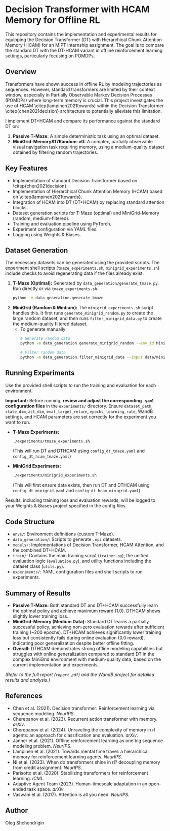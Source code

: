 # Decision Transformer with HCAM Memory for Offline RL

This repository contains the implementation and experimental results for equipping the Decision Transformer (DT) with Hierarchical Chunk Attention Memory (HCAM) for an MIPT internship assignment. The goal is to compare the standard DT with the DT-HCAM variant in offline reinforcement learning settings, particularly focusing on POMDPs.

## Overview

Transformers have shown success in offline RL by modeling trajectories as sequences. However, standard transformers are limited by their context window, especially in Partially Observable Markov Decision Processes (POMDPs) where long-term memory is crucial. This project investigates the use of HCAM \citep{lampinen2021towards} within the Decision Transformer \citep{chen2021decision} architecture to potentially alleviate this limitation.

I implement DT+HCAM and compare its performance against the standard DT on:
1.  **Passive T-Maze:** A simple deterministic task using an optimal dataset.
2.  **MiniGrid-MemoryS17Random-v0:** A complex, partially observable visual navigation task requiring memory, using a medium-quality dataset obtained by filtering random trajectories.

## Key Features

* Implementation of standard Decision Transformer based on \citep{chen2021decision}.
* Implementation of Hierarchical Chunk Attention Memory (HCAM) based on \citep{lampinen2021towards}.
* Integration of HCAM into DT (DT+HCAM) by replacing standard attention blocks.
* Dataset generation scripts for T-Maze (optimal) and MiniGrid-Memory (random, medium-filtered).
* Training and evaluation pipeline using PyTorch.
* Experiment configuration via YAML files.
* Logging using Weights & Biases.


## Dataset Generation

The necessary datasets can be generated using the provided scripts. The experiment shell scripts (`tmaze_experiments.sh`, `minigrid_experiments.sh`) include checks to avoid regenerating data if the files already exist.

1.  **T-Maze (Optimal):** Generated by `data_generation/generate_tmaze.py`. Run directly or via `tmaze_experiments.sh`.
    ```bash
    python -m data_generation.generate_tmaze
    ```
2.  **MiniGrid (Random & Medium):** The `minigrid_experiments.sh` script handles this. It first runs `generate_minigrid_random.py` to create the large random dataset, and then runs `filter_minigrid_data.py` to create the medium-quality filtered dataset.
    * To generate manually:
        ```bash
        # Generate random data
        python -m data_generation.generate_minigrid_random --env_id MiniGrid-MemoryS17Random-v0 --num_episodes 10000 --save_dir data/minigrid_memory

        # Filter random data
        python -m data_generation.filter_minigrid_data --input data/minigrid_memory/random_memorys17random_trajectories.npz --output data/minigrid_memory/medium_filtered_memorys17random_trajectories.npz --min_return 0.01
        ```

## Running Experiments

Use the provided shell scripts to run the training and evaluation for each environment.

**Important:** Before running, **review and adjust the corresponding `.yaml` configuration files** in the `experiments/` directory. Ensure `dataset_path`, `state_dim`, `act_dim`, `eval_target_return`, `epochs`, `learning_rate`, WandB settings, and HCAM parameters are set correctly for the experiment you want to run.

* **T-Maze Experiments:**
    ```bash
    ./experiments/tmaze_experiments.sh
    ```
    (This will run DT and DTHCAM using `config_dt_tmaze.yaml` and `config_dt_hcam_tmaze.yaml`)

* **MiniGrid Experiments:**
    ```bash
    ./experiments/minigrid_experiments.sh
    ```
    (This will first ensure data exists, then run DT and DTHCAM using `config_dt_minigrid.yaml` and `config_dt_hcam_minigrid.yaml`)

Results, including training loss and evaluation rewards, will be logged to your Weights & Biases project specified in the config files.

## Code Structure

* `envs/`: Environment definitions (custom T-Maze).
* `data_generation/`: Scripts to generate `.npz` datasets.
* `models/`: Implementations of Decision Transformer, HCAM Attention, and the combined DT+HCAM.
* `train/`: Contains the main training script (`trainer.py`), the unified evaluation logic (`evaluation.py`), and utility functions including the dataset class (`utils.py`).
* `experiments/`: YAML configuration files and shell scripts to run experiments.

## Summary of Results

* **Passive T-Maze:** Both standard DT and DT+HCAM successfully learn the optimal policy and achieve maximum reward (1.0). DTHCAM shows slightly lower training loss.
* **MiniGrid-Memory (Medium Data):** Standard DT learns a partially successful policy, achieving non-zero evaluation rewards after sufficient training (~200 epochs). DT+HCAM achieves significantly lower training loss but consistently fails during online evaluation (0.0 reward), indicating poor generalization despite better offline fitting.
* **Overall:** DTHCAM demonstrates strong offline modeling capabilities but struggles with online generalization compared to standard DT in the complex MiniGrid environment with medium-quality data, based on the current implementation and experiments.

*(Refer to the full report (`report.pdf`) and the WandB project for detailed results and analysis.)*

## References

* Chen et al. (2021). Decision transformer: Reinforcement learning via sequence modeling. *NeurIPS*.
* Cherepanov et al. (2023). Recurrent action transformer with memory. *arXiv*.
* Cherepanov et al. (2024). Unraveling the complexity of memory in rl agents: an approach for classification and evaluation. *arXiv*.
* Janner et al. (2021). Offline reinforcement learning as one big sequence modeling problem. *NeurIPS*.
* Lampinen et al. (2021). Towards mental time travel: a hierarchical memory for reinforcement learning agents. *NeurIPS*.
* Ni et al. (2023). When do transformers shine in rl? decoupling memory from credit assignment. *NeurIPS*.
* Parisotto et al. (2020). Stabilizing transformers for reinforcement learning. *ICML*.
* Adaptive Agent Team (2023). Human-timescale adaptation in an open-ended task space. *arXiv*.
* Vaswani et al. (2017). Attention is all you need. *NeurIPS*.

## Author

Oleg Shchendrigin
